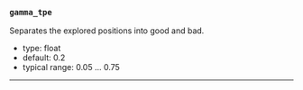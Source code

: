 ### `gamma_tpe`

Separates the explored positions into good and bad.

  - type: float
  - default: 0.2
  - typical range: 0.05 ... 0.75

---